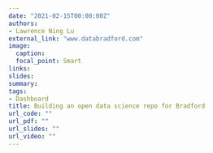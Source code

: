 ```yaml
---
date: "2021-02-15T00:00:00Z"
authors: 
- Lawrence Ning Lu
external_link: "www.databradford.com"
image:
  caption: 
  focal_point: Smart
links:
slides:
summary:
tags:
- Dashboard
title: Building an open data science repo for Bradford
url_code: ""
url_pdf: ""
url_slides: ""
url_video: ""
---
```


